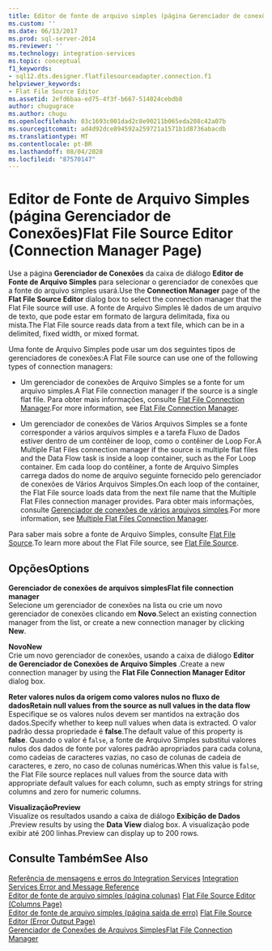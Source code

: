```yaml
---
title: Editor de fonte de arquivo simples (página Gerenciador de conexões) | Microsoft Docs
ms.custom: ''
ms.date: 06/13/2017
ms.prod: sql-server-2014
ms.reviewer: ''
ms.technology: integration-services
ms.topic: conceptual
f1_keywords:
- sql12.dts.designer.flatfilesourceadapter.connection.f1
helpviewer_keywords:
- Flat File Source Editor
ms.assetid: 2efd6baa-ed75-4f3f-b667-514024cebdb8
author: chugugrace
ms.author: chugu
ms.openlocfilehash: 03c1693c001dad2c8e90211b065eda208c42a07b
ms.sourcegitcommit: ad4d92dce894592a259721a1571b1d8736abacdb
ms.translationtype: MT
ms.contentlocale: pt-BR
ms.lasthandoff: 08/04/2020
ms.locfileid: "87570147"
---
```

# <a name="flat-file-source-editor-connection-manager-page"></a><span data-ttu-id="6dd84-102">Editor de Fonte de Arquivo Simples (página Gerenciador de Conexões)</span><span class="sxs-lookup"><span data-stu-id="6dd84-102">Flat File Source Editor (Connection Manager Page)</span></span>
  <span data-ttu-id="6dd84-103">Use a página **Gerenciador de Conexões** da caixa de diálogo **Editor de Fonte de Arquivo Simples** para selecionar o gerenciador de conexões que a fonte do arquivo simples usará.</span><span class="sxs-lookup"><span data-stu-id="6dd84-103">Use the **Connection Manager** page of the **Flat File Source Editor** dialog box to select the connection manager that the Flat File source will use.</span></span> <span data-ttu-id="6dd84-104">A fonte de Arquivo Simples lê dados de um arquivo de texto, que pode estar em formato de largura delimitada, fixa ou mista.</span><span class="sxs-lookup"><span data-stu-id="6dd84-104">The Flat File source reads data from a text file, which can be in a delimited, fixed width, or mixed format.</span></span>  
  
 <span data-ttu-id="6dd84-105">Uma fonte de Arquivo Simples pode usar um dos seguintes tipos de gerenciadores de conexões:</span><span class="sxs-lookup"><span data-stu-id="6dd84-105">A Flat File source can use one of the following types of connection managers:</span></span>  
  
-   <span data-ttu-id="6dd84-106">Um gerenciador de conexões de Arquivo Simples se a fonte for um arquivo simples.</span><span class="sxs-lookup"><span data-stu-id="6dd84-106">A Flat File connection manager if the source is a single flat file.</span></span> <span data-ttu-id="6dd84-107">Para obter mais informações, consulte [Flat File Connection Manager](connection-manager/file-connection-manager.md).</span><span class="sxs-lookup"><span data-stu-id="6dd84-107">For more information, see [Flat File Connection Manager](connection-manager/file-connection-manager.md).</span></span>  
  
-   <span data-ttu-id="6dd84-108">Um gerenciador de conexões de Vários Arquivos Simples se a fonte corresponder a vários arquivos simples e a tarefa Fluxo de Dados estiver dentro de um contêiner de loop, como o contêiner de Loop For.</span><span class="sxs-lookup"><span data-stu-id="6dd84-108">A Multiple Flat Files connection manager if the source is multiple flat files and the Data Flow task is inside a loop container, such as the For Loop container.</span></span> <span data-ttu-id="6dd84-109">Em cada loop do contêiner, a fonte de Arquivo Simples carrega dados do nome de arquivo seguinte fornecido pelo gerenciador de conexões de Vários Arquivos Simples.</span><span class="sxs-lookup"><span data-stu-id="6dd84-109">On each loop of the container, the Flat File source loads data from the next file name that the Multiple Flat Files connection manager provides.</span></span> <span data-ttu-id="6dd84-110">Para obter mais informações, consulte [Gerenciador de conexões de vários arquivos simples](connection-manager/multiple-flat-files-connection-manager.md).</span><span class="sxs-lookup"><span data-stu-id="6dd84-110">For more information, see [Multiple Flat Files Connection Manager](connection-manager/multiple-flat-files-connection-manager.md).</span></span>  
  
 <span data-ttu-id="6dd84-111">Para saber mais sobre a fonte de Arquivo Simples, consulte [Flat File Source](data-flow/flat-file-source.md).</span><span class="sxs-lookup"><span data-stu-id="6dd84-111">To learn more about the Flat File source, see [Flat File Source](data-flow/flat-file-source.md).</span></span>  
  
## <a name="options"></a><span data-ttu-id="6dd84-112">Opções</span><span class="sxs-lookup"><span data-stu-id="6dd84-112">Options</span></span>  
 <span data-ttu-id="6dd84-113">**Gerenciador de conexões de arquivos simples**</span><span class="sxs-lookup"><span data-stu-id="6dd84-113">**Flat file connection manager**</span></span>  
 <span data-ttu-id="6dd84-114">Selecione um gerenciador de conexões na lista ou crie um novo gerenciador de conexões clicando em **Novo**.</span><span class="sxs-lookup"><span data-stu-id="6dd84-114">Select an existing connection manager from the list, or create a new connection manager by clicking **New**.</span></span>  
  
 <span data-ttu-id="6dd84-115">**Novo**</span><span class="sxs-lookup"><span data-stu-id="6dd84-115">**New**</span></span>  
 <span data-ttu-id="6dd84-116">Crie um novo gerenciador de conexões, usando a caixa de diálogo **Editor de Gerenciador de Conexões de Arquivo Simples** .</span><span class="sxs-lookup"><span data-stu-id="6dd84-116">Create a new connection manager by using the **Flat File Connection Manager Editor** dialog box.</span></span>  
  
 <span data-ttu-id="6dd84-117">**Reter valores nulos da origem como valores nulos no fluxo de dados**</span><span class="sxs-lookup"><span data-stu-id="6dd84-117">**Retain null values from the source as null values in the data flow**</span></span>  
 <span data-ttu-id="6dd84-118">Especifique se os valores nulos devem ser mantidos na extração dos dados.</span><span class="sxs-lookup"><span data-stu-id="6dd84-118">Specify whether to keep null values when data is extracted.</span></span> <span data-ttu-id="6dd84-119">O valor padrão dessa propriedade é **false**.</span><span class="sxs-lookup"><span data-stu-id="6dd84-119">The default value of this property is **false**.</span></span> <span data-ttu-id="6dd84-120">Quando o valor é f`alse`, a fonte de Arquivo Simples substitui valores nulos dos dados de fonte por valores padrão apropriados para cada coluna, como cadeias de caracteres vazias, no caso de colunas de cadeia de caracteres, e zero, no caso de colunas numéricas.</span><span class="sxs-lookup"><span data-stu-id="6dd84-120">When this value is f`alse`, the Flat File source replaces null values from the source data with appropriate default values for each column, such as empty strings for string columns and zero for numeric columns.</span></span>  
  
 <span data-ttu-id="6dd84-121">**Visualização**</span><span class="sxs-lookup"><span data-stu-id="6dd84-121">**Preview**</span></span>  
 <span data-ttu-id="6dd84-122">Visualize os resultados usando a caixa de diálogo **Exibição de Dados** .</span><span class="sxs-lookup"><span data-stu-id="6dd84-122">Preview results by using the **Data View** dialog box.</span></span> <span data-ttu-id="6dd84-123">A visualização pode exibir até 200 linhas.</span><span class="sxs-lookup"><span data-stu-id="6dd84-123">Preview can display up to 200 rows.</span></span>  
  
## <a name="see-also"></a><span data-ttu-id="6dd84-124">Consulte Também</span><span class="sxs-lookup"><span data-stu-id="6dd84-124">See Also</span></span>  
 <span data-ttu-id="6dd84-125">[Referência de mensagens e erros do Integration Services](../../2014/integration-services/integration-services-error-and-message-reference.md) </span><span class="sxs-lookup"><span data-stu-id="6dd84-125">[Integration Services Error and Message Reference](../../2014/integration-services/integration-services-error-and-message-reference.md) </span></span>  
 <span data-ttu-id="6dd84-126">[Editor de fonte de arquivo simples &#40;página colunas&#41;](../../2014/integration-services/flat-file-source-editor-columns-page.md) </span><span class="sxs-lookup"><span data-stu-id="6dd84-126">[Flat File Source Editor &#40;Columns Page&#41;](../../2014/integration-services/flat-file-source-editor-columns-page.md) </span></span>  
 <span data-ttu-id="6dd84-127">[Editor de fonte de arquivo simples &#40;página saída de erro&#41;](../../2014/integration-services/flat-file-source-editor-error-output-page.md) </span><span class="sxs-lookup"><span data-stu-id="6dd84-127">[Flat File Source Editor &#40;Error Output Page&#41;](../../2014/integration-services/flat-file-source-editor-error-output-page.md) </span></span>  
 [<span data-ttu-id="6dd84-128">Gerenciador de Conexões de Arquivos Simples</span><span class="sxs-lookup"><span data-stu-id="6dd84-128">Flat File Connection Manager</span></span>](connection-manager/file-connection-manager.md)  
  
  

